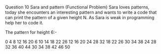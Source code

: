 Question 10
Sara and pattern (Functional Problem)
Sara loves patterns, today she encounters an interesting pattern and wants to write a code that can print the pattern of a given height N. As Sara is weak in programming help her to code it.

The pattern for height 6:-

0 4 8 12 16 20
6 10 14 18 22 26
12 16 20 24 28 32
18 22 26 30 34 38
24 28 32 36 40 44
30 34 38 42 46 50
